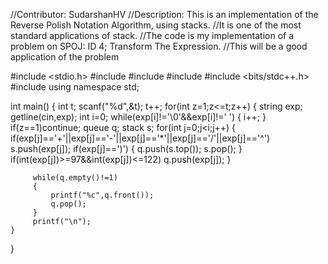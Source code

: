 //Contributor: SudarshanHV
//Description: This is an implementation of the Reverse Polish Notation Algorithm, using stacks.
//It is one of the most standard applications of stack.
//The code is my implementation of a problem on SPOJ: ID 4; Transform The Expression.
//This will be a good application of the problem

#include <stdio.h>
#include <iostream>
#include <stack>
#include <queue>
#include <bits/stdc++.h>
#include <string>
using namespace std;

int main()
{
    int t;
    scanf("%d",&t);
    t++;
    for(int z=1;z<=t;z++)
    {
         string exp;
         getline(cin,exp);
         int i=0;
         while(exp[i]!='\0'&&exp[i]!=' ')
         {
         	i++;
         }
         if(z==1)continue;
         queue <char>q;
         stack <char>s;
         for(int j=0;j<i;j++)
         {
             if(exp[j]=='+'||exp[j]=='-'||exp[j]=='*'||exp[j]=='/'||exp[j]=='^')
             s.push(exp[j]);
             if(exp[j]==')')
             {
                 q.push(s.top());
                 s.pop();
             }
             if(int(exp[j])>=97&&int(exp[j])<=122)
             q.push(exp[j]);
         }
         
         while(q.empty()!=1)
         {
             printf("%c",q.front());
             q.pop();
         }
         printf("\n");
    }
}
